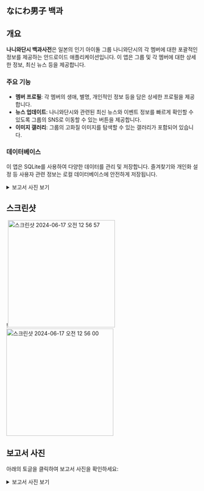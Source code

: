## なにわ男子 백과

## 개요
**나니와단시 백과사전**은 일본의 인기 아이돌 그룹 나니와단시의 각 멤버에 대한 포괄적인 정보를 제공하는 안드로이드 애플리케이션입니다. 이 앱은 그룹 및 각 멤버에 대한 상세한 정보, 최신 뉴스 등을 제공합니다.


### 주요 기능
- **멤버 프로필**: 각 멤버의 생애, 별명, 개인적인 정보 등을 담은 상세한 프로필을 제공합니다.
- **뉴스 업데이트**: 나니와단시와 관련된 최신 뉴스와 이벤트 정보를 빠르게 확인할 수 있도록 그룹의 SNS로 이동할 수 있는 버튼을 제공합니다.
- **이미지 갤러리**: 그룹의 고화질 이미지를 탐색할 수 있는 갤러리가 포함되어 있습니다.

### 데이터베이스
이 앱은 SQLite를 사용하여 다양한 데이터를 관리 및 저장합니다. 즐겨찾기와 개인화 설정 등 사용자 관련 정보는 로컬 데이터베이스에 안전하게 저장됩니다.

<details>
  <summary>보고서 사진 보기</summary>
  <img width="1170" alt="스크린샷 2024-06-17 오전 12 47 54" src="https://github.com/user-attachments/assets/37207c74-8f50-43f0-8e4b-6da009df004a">
  <img width="1184" alt="스크린샷 2024-06-17 오전 12 47 02" src="https://github.com/user-attachments/assets/bec4fed7-bae3-44df-a51c-b6cfebd55f7b">
</details>


## 스크린샷
!<img width="281" alt="스크린샷 2024-06-17 오전 12 56 57" src="https://github.com/user-attachments/assets/0712679d-0de5-478a-8393-98d052eed23c"> <img width="281" alt="스크린샷 2024-06-17 오전 12 56 00" src="https://github.com/user-attachments/assets/be8c0ca2-96ce-4721-954c-4231e7b01d5e">


## 보고서 사진
아래의 토글을 클릭하여 보고서 사진을 확인하세요:

<details>
  <summary>보고서 사진 보기</summary>
  <img src="https://yourimageurl.com/report1.png" alt="보고서 사진 1">
  <img src="https://yourimageurl.com/report2.png" alt="보고서 사진 2">
</details>
